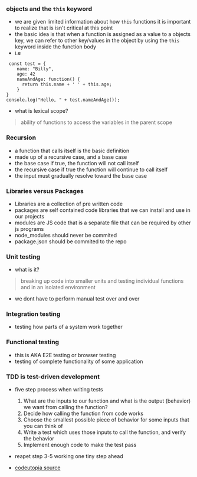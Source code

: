 ### objects and the ```this``` keyword
- we are given limited information about how ```this``` functions it is important to realize that is isn't critical at this point
- the basic idea is that when a function is assigned as a value to a objects key, we can refer to other key/values in the object by using the ```this``` keyword inside the function body
- i.e
```
 const test = {
    name: "Billy",
    age: 42
    nameAndAge: function() {
      return this.name + ' ' + this.age;
    }
} 
console.log("Hello, " + test.nameAndAge());

```

- what is lexical scope?
 > ability of functions to access the variables in the parent scope

 ### Recursion
- a function that calls itself is the basic definition 
- made up of a recursive case, and a base case
- the base case if true, the function will not call itself
- the recursive case if true the function will continue to call itself
- the input must gradually resolve toward the base case

### Libraries versus Packages
- Libraries are a collection of pre written code
- packages are self contained code libraries that we can install and use in our projects
- modules are JS code that is a separate file that can be required by other js programs
- node_modules should never be commited
- package.json should be commited to the repo

### Unit testing
- what is it?
> breaking up code into smaller units and testing individual functions and in an isolated environment
- we dont have to perform manual test over and over

### Integration testing
- testing how parts of a system work together

### Functional testing
- this is AKA E2E testing or browser testing
- testing of complete functionality of some application

### TDD is test-driven development
- five step process when writing tests

    1. What are the inputs to our function and what is the output (behavior) we want from calling the function?
    2. Decide how calling the function from code works
    3. Choose the smallest possible piece of behavior for some inputs that you can think of
    4. Write a test which uses those inputs to call the function, and verify the behavior
    5. Implement enough code to make the test pass 
- reapet step 3-5 working one tiny step ahead
- [codeutopia source](https://codeutopia.net/blog/2016/10/10/5-step-method-to-make-test-driven-development-and-unit-testing-easy/)